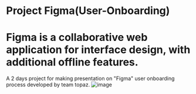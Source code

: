 # Project Figma(User-Onboarding)
# Figma is a collaborative web application for interface design, with additional offline features.
A 2 days project for making presentation on "Figma" user onboarding process developed by team topaz.
![image](https://user-images.githubusercontent.com/101392806/226171206-1939b19c-bb72-4882-819f-c82094010927.png)
